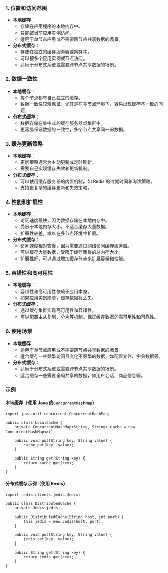 ### 1. 位置和访问范围
- **本地缓存**：
   - 存储在应用程序的本地内存中。
   - 只能被当前应用实例访问。
   - 适用于单节点应用或不需要跨节点共享数据的场景。
- **分布式缓存**：
   - 存储在独立的缓存服务器或集群中。
   - 可以被多个应用实例或节点访问。
   - 适用于分布式系统或需要跨节点共享数据的场景。
### 2. 数据一致性

- **本地缓存**：
   - 每个节点都有自己独立的缓存。
   - 数据一致性较难保证，尤其是在多节点环境下，容易出现缓存不一致的问题。
- **分布式缓存**：
   - 数据存储在集中式的缓存服务器或集群中。
   - 更容易保证数据的一致性，多个节点共享同一份数据。
### 3. 缓存更新策略

- **本地缓存**：
   - 更新策略通常为主动更新或定时刷新。
   - 需要自己实现缓存失效和更新机制。
- **分布式缓存**：
   - 可以使用缓存服务器的内置机制，如 Redis 的过期时间和淘汰策略。
   - 支持更复杂的缓存更新和失效策略。
### 4. 性能和扩展性

- **本地缓存**：
   - 访问速度最快，因为数据存储在本地内存中。
   - 受限于本地内存大小，不适合缓存大量数据。
   - 扩展性较差，难以在多节点环境中扩展。
- **分布式缓存**：
   - 访问速度相对较慢，因为需要通过网络访问缓存服务器。
   - 可以缓存大量数据，受限于缓存集群的总内存大小。
   - 扩展性好，可以通过增加缓存节点来扩展容量和性能。
### 5. 容错性和高可用性

- **本地缓存**：
   - 容错性和高可用性依赖于应用本身。
   - 如果应用实例崩溃，缓存数据将丢失。
- **分布式缓存**：
   - 通过缓存集群实现高可用性和容错性。
   - 可以配置主从复制、分片等机制，保证缓存数据的高可用性和可靠性。
### 6. 使用场景

- **本地缓存**：
   - 适用于单节点应用或不需要跨节点共享数据的场景。
   - 适合缓存一些频繁访问且变化不频繁的数据，如配置文件、字典数据等。
- **分布式缓存**：
   - 适用于分布式系统或需要跨节点共享数据的场景。
   - 适合缓存一些需要全局共享的数据，如用户会话、商品信息等。
### 示例
#### 本地缓存（使用 Java 的`ConcurrentHashMap`）
```
import java.util.concurrent.ConcurrentHashMap;

public class LocalCache {
    private ConcurrentHashMap<String, String> cache = new ConcurrentHashMap<>();

    public void put(String key, String value) {
        cache.put(key, value);
    }

    public String get(String key) {
        return cache.get(key);
    }
}
```
#### 分布式缓存示例（使用 Redis）
```
import redis.clients.jedis.Jedis;

public class DistributedCache {
    private Jedis jedis;

    public DistributedCache(String host, int port) {
        this.jedis = new Jedis(host, port);
    }

    public void put(String key, String value) {
        jedis.set(key, value);
    }

    public String get(String key) {
        return jedis.get(key);
    }
}
```

